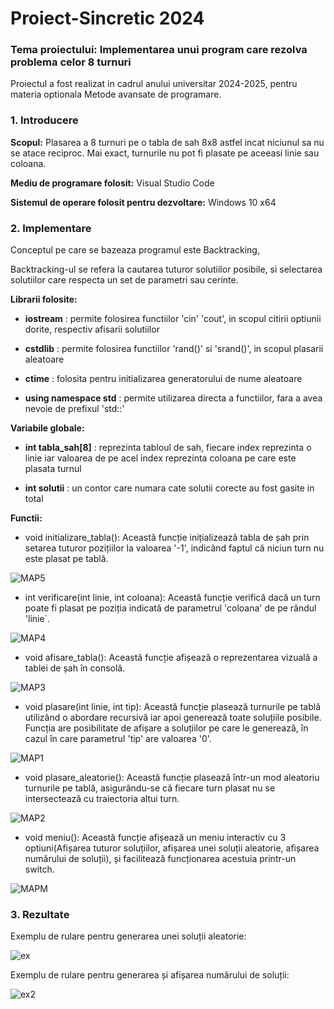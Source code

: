 # **Proiect-Sincretic 2024**

  

### Tema proiectului: Implementarea unui program care rezolva problema celor 8 turnuri

  

Proiectul a fost realizat in cadrul anului universitar 2024-2025, pentru materia optionala Metode avansate de programare.

  

### 1. Introducere

  

**Scopul:** Plasarea a 8 turnuri pe o tabla de sah 8x8 astfel incat niciunul sa nu se atace reciproc. Mai exact, turnurile nu pot fi plasate pe aceeasi linie sau coloana.

  

**Mediu de programare folosit:** Visual Studio Code

  

**Sistemul de operare folosit pentru dezvoltare:** Windows 10 x64

### 2. Implementare

  

Conceptul pe care se bazeaza programul este Backtracking,

  

Backtracking-ul se refera la cautarea tuturor solutiilor posibile, si selectarea solutiilor care respecta un set de parametri sau cerinte.

  

**Librarii folosite:**

  

-  **iostream** : permite folosirea functiilor 'cin' 'cout', in scopul citirii optiunii dorite, respectiv afisarii solutiilor

-  **cstdlib** : permite folosirea functiilor 'rand()' si 'srand()', in scopul plasarii aleatoare

-  **ctime** : folosita pentru initializarea generatorului de nume aleatoare

-  **using namespace std** : permite utilizarea directa a functiilor, fara a avea nevoie de prefixul 'std::'

  

**Variabile globale:**

-  **int tabla_sah[8]** : reprezinta tabloul de sah, fiecare index reprezinta o linie iar valoarea de pe acel index reprezinta coloana pe care este plasata turnul

-  **int solutii** : un contor care numara cate solutii corecte au fost gasite in total

**Functii:**

 - void initializare_tabla():
 Această funcție inițializează tabla de șah prin setarea tuturor pozițiilor la valoarea '-1', indicând faptul că niciun turn nu este plasat pe tablă.

![MAP5](https://github.com/user-attachments/assets/1b2a0ae2-b951-447b-83ed-874069bf955a)

 
 - int verificare(int linie, int coloana):
  Această funcție verifică dacă un turn poate fi plasat pe poziția indicată de parametrul 'coloana' de pe rândul 'linie`.

![MAP4](https://github.com/user-attachments/assets/e66f9748-5d57-43d4-8799-ed3d001f0a74)

  
 - void afisare_tabla():
 Această funcție afișează o reprezentarea vizuală a tablei de șah în consolă.

![MAP3](https://github.com/user-attachments/assets/bdaf47be-39f5-4651-9be9-96494180b5f2)


 - void plasare(int linie, int tip):
 Această funcție plasează turnurile pe tablă utilizând o abordare recursivă iar apoi generează toate soluțiile posibile. Funcția are posibilitate de afișare a soluțiilor pe care le generează, în cazul în care parametrul 'tip' are valoarea '0'.

![MAP1](https://github.com/user-attachments/assets/5c919796-8082-4b16-93e9-1170757c79b4)

 
 - void plasare_aleatorie():
 Această funcție plasează într-un mod aleatoriu turnurile pe tablă, asigurându-se că fiecare turn plasat nu se intersectează cu traiectoria altui turn.
 
![MAP2](https://github.com/user-attachments/assets/d908dd2d-6080-4b9e-8d3a-a0c0478eb8b7)

- void meniu():
Această funcție afișează un meniu interactiv cu 3 optiuni(Afișarea tuturor soluțiilor, afișarea unei soluții aleatorie, afișarea numărului de soluții), și facilitează funcționarea acestuia printr-un switch.

![MAPM](https://github.com/user-attachments/assets/f62542b1-3daa-4306-9d35-0abd430aa18f)



### 3. Rezultate

Exemplu de rulare pentru generarea unei soluții aleatorie:

![ex](https://github.com/user-attachments/assets/5bb5ed14-cebd-4ee2-97f1-b137f4a1ef5b)

Exemplu de rulare pentru generarea și afișarea numărului de soluții:

![ex2](https://github.com/user-attachments/assets/3c47a4b6-9972-4a1b-98e1-4135854a65ba)






